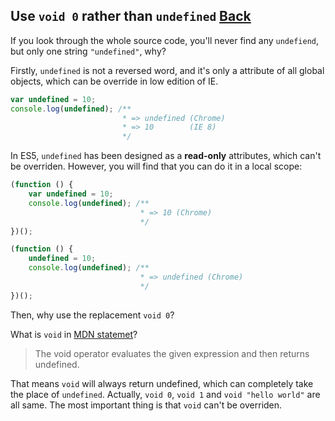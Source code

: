 ## Use `void 0` rather than `undefined` [Back](./../underscore.md)

If you look through the whole source code, you'll never find any `undefiend`, but only one string `"undefined"`, why?

Firstly, `undefined` is not a reversed word, and it's only a attribute of all global objects, which can be override in low edition of IE.

```js
var undefined = 10;
console.log(undefined); /**
                         * => undefined (Chrome)
                         * => 10        (IE 8)
                         */
```

In ES5, `undefined` has been designed as a **read-only** attributes, which can't be overriden. However, you will find that you can do it in a local scope:

```js
(function () {
    var undefined = 10;
    console.log(undefined); /**
                             * => 10 (Chrome)
                             */
})();

(function () {
    undefined = 10;
    console.log(undefined); /**
                             * => undefined (Chrome)
                             */
})();
```

Then, why use the replacement `void 0`?

What is `void` in [MDN statemet](https://developer.mozilla.org/en-US/docs/Web/JavaScript/Reference/Operators/void)?

> The void operator evaluates the given expression and then returns undefined.

That means `void` will always return undefined, which can completely take the place of `undefined`. Actually, `void 0`, `void 1` and `void "hello world"` are all same. The most important thing is that `void` can't be overriden.
